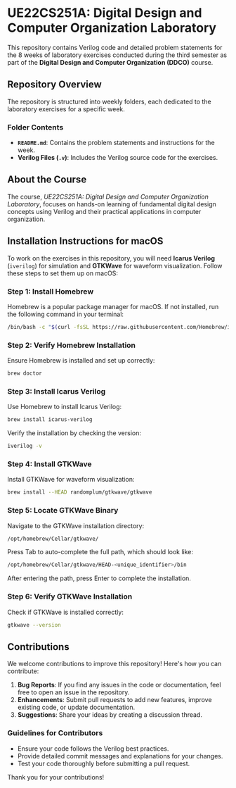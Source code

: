 # UE22CS251A: Digital Design and Computer Organization Laboratory

This repository contains Verilog code and detailed problem statements for the 8 weeks of laboratory exercises conducted during the third semester as part of the **Digital Design and Computer Organization (DDCO)** course.

## Repository Overview

The repository is structured into weekly folders, each dedicated to the laboratory exercises for a specific week.

### Folder Contents

- **`README.md`**: Contains the problem statements and instructions for the week.
- **Verilog Files (`.v`)**: Includes the Verilog source code for the exercises.

## About the Course

The course, _UE22CS251A: Digital Design and Computer Organization Laboratory_, focuses on hands-on learning of fundamental digital design concepts using Verilog and their practical applications in computer organization.

## Installation Instructions for macOS

To work on the exercises in this repository, you will need **Icarus Verilog** (`iverilog`) for simulation and **GTKWave** for waveform visualization. Follow these steps to set them up on macOS:

### Step 1: Install Homebrew

Homebrew is a popular package manager for macOS. If not installed, run the following command in your terminal:

```bash
/bin/bash -c "$(curl -fsSL https://raw.githubusercontent.com/Homebrew/install/HEAD/install.sh)"
```

### Step 2: Verify Homebrew Installation

Ensure Homebrew is installed and set up correctly:

```bash
brew doctor
```

### Step 3: Install Icarus Verilog

Use Homebrew to install Icarus Verilog:

```bash
brew install icarus-verilog
```

Verify the installation by checking the version:

```bash
iverilog -v
```

### Step 4: Install GTKWave

Install GTKWave for waveform visualization:

```bash
brew install --HEAD randomplum/gtkwave/gtkwave
```

### Step 5: Locate GTKWave Binary

Navigate to the GTKWave installation directory:

```bash
/opt/homebrew/Cellar/gtkwave/
```

Press Tab to auto-complete the full path, which should look like:

```bash
/opt/homebrew/Cellar/gtkwave/HEAD-<unique_identifier>/bin
```

After entering the path, press Enter to complete the installation.

### Step 6: Verify GTKWave Installation

Check if GTKWave is installed correctly:

```bash
gtkwave --version
```

## Contributions

We welcome contributions to improve this repository! Here's how you can contribute:

1. **Bug Reports**: If you find any issues in the code or documentation, feel free to open an issue in the repository.
2. **Enhancements**: Submit pull requests to add new features, improve existing code, or update documentation.
3. **Suggestions**: Share your ideas by creating a discussion thread.

### Guidelines for Contributors

- Ensure your code follows the Verilog best practices.
- Provide detailed commit messages and explanations for your changes.
- Test your code thoroughly before submitting a pull request.

Thank you for your contributions!
